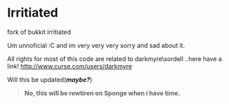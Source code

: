 # Irritiated
fork of bukkit irritiated

Um unnoficial :C and im very very very sorry and sad about it.

All rights for most of this code are related to darkmyre\sordell ..here have a link! http://www.curse.com/users/darkmyre

Will this be updated(***maybe?***)

>**No, this will be rewtiren on Sponge when i have time.**
